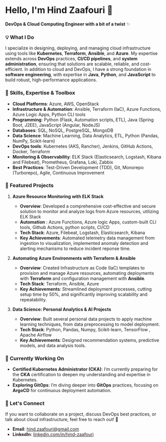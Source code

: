 # Hello, I'm Hind Zaafouri 👋  
**DevOps & Cloud Computing Engineer with a bit of a twist** ✨

### 💡 **What I Do**  
I specialize in designing, deploying, and managing cloud infrastructure using tools like **Kubernetes**, **Terraform**, **Ansible**, and **Azure**. My expertise extends across **DevOps** practices, **CI/CD pipelines**, and **system administration**, ensuring that solutions are scalable, reliable, and cost-efficient. 
In addition to cloud and DevOps, I have a strong foundation in **software engineering**, with expertise in **Java**, **Python**, and **JavaScript** to build robust, high-performance applications.

### 🚀 **Skills, Expertise & Toolbox**

- **Cloud Platforms**: Azure, AWS, OpenStack  
- **Infrastructure & Automation**: Ansible, Terraform (IaC), Azure Functions, Azure Logic Apps, Python CLI tools  
- **Programming**: Python (Flask, Automation scripts, ETL), Java (Spring Boot, J2EE), JavaScript (Angular, NodeJS)  
- **Databases**: SQL, NoSQL, PostgreSQL, MongoDB  
- **Data Science**: Machine Learning, Data Analytics, ETL, Python (Pandas, NumPy, Scikit-learn)  
- **DevOps tools**: Kubernetes (AKS, Rancher), Jenkins, GitHub Actions, Docker, Terraform  
- **Monitoring & Observability**: ELK Stack (Elasticsearch, Logstash, Kibana and Filebeat), Prometheus, Grafana, Loki, Zabbix  
- **Best Practices**: Test-Driven Development (TDD), Git, Monorepo (Turborepo), Agile, Continuous Improvement

  
### 📂 **Featured Projects**

1. **Azure Resource Monitoring with ELK Stack**  
   - **Overview**: Developed a comprehensive cost-effective and secure solution to monitor and analyze logs from Azure resources, utilizing ELK Stack
   - **Automation** : Azure Functions, Azure logic Apps, custom-built CLI tools, Github Actions, python scripts, CI/CD
   - **Tech Stack**: Azure, Filebeat, Logstash, Elasticsearch, Kibana 
   - **Key Achievements**: Automated telemetry data management from ingestion to visualization, implemented anomaly detection and alerting mechanisms to reduce incident reponse time. 

2. **Automating Azure Environments with Terraform & Ansible**  
   - **Overview**: Created Infrastructure as Code (IaC) templates to provision and manage Azure resources, automating deployments with **Terraform** and configuration management with **Ansible**.  
   - **Tech Stack**: Terraform, Ansible, Azure  
   - **Key Achievements**: Streamlined deployment processes, cutting setup time by 50%, and significantly improving scalability and repeatability.

3. **Data Science: Personal Analytics & AI Projects**  
   - **Overview**: Built several personal data projects to apply machine learning techniques, from data preprocessing to model deployment.  
   - **Tech Stack**: Python, Pandas, Numpy, Scikit-learn, TensorFlow , Apache Airflow
   - **Key Achievements**: Designed recommendation systems, predictive models, and data analysis tools.

### 🌱 **Currently Working On**

- **Certified Kubernetes Administrator (CKA)**: I’m currently preparing for the **CKA** certification to deepen my understanding and expertise in Kubernetes.
- **Exploring GitOps**: I’m diving deeper into **GitOps** practices, focusing on **ArgoCD** for continuous deployment automation.

### 💬 **Let's Connect**  
If you want to collaborate on a project, discuss DevOps best practices, or talk about cloud infrastructure, feel free to reach out! 🚀

- **Email**: hind.zaafouri@gmail.com  
- **LinkedIn**: [linkedin.com/in/hind-zaafouri](https://linkedin.com/in/hind-zaafouri) 
